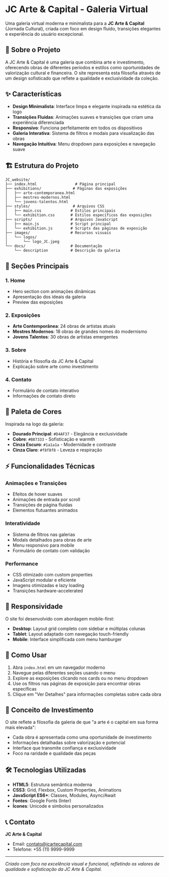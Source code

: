 # JC Arte & Capital - Galeria Virtual

Uma galeria virtual moderna e minimalista para a **JC Arte & Capital** (Jornada Cultural), criada com foco em design fluido, transições elegantes e experiência do usuário excepcional.

## 🎨 Sobre o Projeto

A JC Arte & Capital é uma galeria que combina arte e investimento, oferecendo obras de diferentes períodos e estilos como oportunidades de valorização cultural e financeira. O site representa esta filosofia através de um design sofisticado que reflete a qualidade e exclusividade da coleção.

## ✨ Características

- **Design Minimalista**: Interface limpa e elegante inspirada na estética da logo
- **Transições Fluidas**: Animações suaves e transições que criam uma experiência diferenciada
- **Responsivo**: Funciona perfeitamente em todos os dispositivos
- **Galeria Interativa**: Sistema de filtros e modais para visualização das obras
- **Navegação Intuitiva**: Menu dropdown para exposições e navegação suave

## 🏗️ Estrutura do Projeto

```
JC_website/
├── index.html                 # Página principal
├── exhibitions/              # Páginas das exposições
│   ├── arte-contemporanea.html
│   ├── mestres-modernos.html
│   └── jovens-talentos.html
├── styles/                   # Arquivos CSS
│   ├── main.css             # Estilos principais
│   └── exhibition.css       # Estilos específicos das exposições
├── scripts/                 # Arquivos JavaScript
│   ├── main.js              # Script principal
│   └── exhibition.js        # Scripts das páginas de exposição
├── images/                  # Recursos visuais
│   └── logos/
│       └── logo_JC.jpeg
└── docs/                    # Documentação
    └── description          # Descrição da galeria
```

## 🎯 Seções Principais

### 1. **Home**
- Hero section com animações dinâmicas
- Apresentação dos ideais da galeria
- Preview das exposições

### 2. **Exposições**
- **Arte Contemporânea**: 24 obras de artistas atuais
- **Mestres Modernos**: 18 obras de grandes nomes do modernismo
- **Jovens Talentos**: 30 obras de artistas emergentes

### 3. **Sobre**
- História e filosofia da JC Arte & Capital
- Explicação sobre arte como investimento

### 4. **Contato**
- Formulário de contato interativo
- Informações de contato direto

## 🎨 Paleta de Cores

Inspirada na logo da galeria:
- **Dourado Principal**: `#D4AF37` - Elegância e exclusividade
- **Cobre**: `#B87333` - Sofisticação e warmth
- **Cinza Escuro**: `#1a1a1a` - Modernidade e contraste
- **Cinza Claro**: `#f8f8f8` - Leveza e respiração

## ⚡ Funcionalidades Técnicas

### Animações e Transições
- Efeitos de hover suaves
- Animações de entrada por scroll
- Transições de página fluidas
- Elementos flutuantes animados

### Interatividade
- Sistema de filtros nas galerias
- Modals detalhados para obras de arte
- Menu responsivo para mobile
- Formulário de contato com validação

### Performance
- CSS otimizado com custom properties
- JavaScript modular e eficiente
- Imagens otimizadas e lazy loading
- Transições hardware-accelerated

## 📱 Responsividade

O site foi desenvolvido com abordagem mobile-first:
- **Desktop**: Layout grid completo com sidebar e múltiplas colunas
- **Tablet**: Layout adaptado com navegação touch-friendly
- **Mobile**: Interface simplificada com menu hamburger

## 🚀 Como Usar

1. Abra `index.html` em um navegador moderno
2. Navegue pelas diferentes seções usando o menu
3. Explore as exposições clicando nos cards ou no menu dropdown
4. Use os filtros nas páginas de exposição para encontrar obras específicas
5. Clique em "Ver Detalhes" para informações completas sobre cada obra

## 💼 Conceito de Investimento

O site reflete a filosofia da galeria de que "a arte é o capital em sua forma mais elevada":
- Cada obra é apresentada como uma oportunidade de investimento
- Informações detalhadas sobre valorização e potencial
- Interface que transmite confiança e exclusividade
- Foco na raridade e qualidade das peças

## 🛠️ Tecnologias Utilizadas

- **HTML5**: Estrutura semântica moderna
- **CSS3**: Grid, Flexbox, Custom Properties, Animations
- **JavaScript ES6+**: Classes, Modules, Async/Await
- **Fontes**: Google Fonts (Inter)
- **Ícones**: Unicode e símbolos personalizados

## 📞 Contato

**JC Arte & Capital**
- Email: contato@jcartecapital.com
- Telefone: +55 (11) 9999-9999

---

*Criado com foco na excelência visual e funcional, refletindo os valores de qualidade e sofisticação da JC Arte & Capital.*
